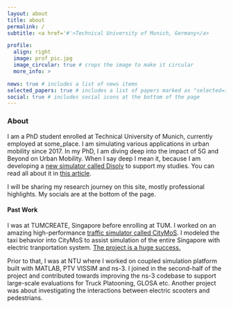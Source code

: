 ```yaml
---
layout: about
title: about
permalink: /
subtitle: <a href='#'>Technical University of Munich, Germany</a>

profile:
  align: right
  image: prof_pic.jpg
  image_circular: true # crops the image to make it circular
  more_info: >

news: true # includes a list of news items
selected_papers: true # includes a list of papers marked as "selected={true}"
social: true # includes social icons at the bottom of the page
---
```


### About

I am a PhD student enrolled at Technical University of Munich, currently employed at some_place. I am simulating various applications in urban mobility since 2017. In my PhD, I am diving deep into the impact of 5G and Beyond on Urban Mobility. When I say deep I mean it, because I am developing a [new simulator called Disolv](https://disolv.dev) to support my studies. You can read all about it in [this article](https://doi.org/10.1145/3615979.3656062).

I will be sharing my research journey on this site, mostly professional highlights. My socials are at the bottom of the page.

#### Past Work

I was at TUMCREATE, Singapore before enrolling at TUM. I worked on an amazing high-performance [traffic simulator called CityMoS](https://citymos.net). I modeled the taxi behavior into CityMoS to assist simulation of the entire Singapore with electric tranportation system. [The project is a huge success.](https://www.tum-create.edu.sg/news/tumcreate-researchers-recognised-contributions-singapores-2040-vision-all-vehicles-run-cleaner)

Prior to that, I was at NTU where I worked on coupled simulation platform built with MATLAB, PTV VISSIM and ns-3. I joined in the second-half of the project and contributed towards improving the ns-3 codebase to support large-scale evaluations for Truck Platooning, GLOSA etc. Another project was about investigating the interactions between electric scooters and pedestrians.
